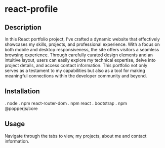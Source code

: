 # react-profile

## Description


In this React portfolio project, I've crafted a dynamic website that effectively showcases my skills, projects, and professional experience. With a focus on both mobile and desktop responsiveness, the site offers visitors a seamless browsing experience. Through carefully curated design elements and an intuitive layout, users can easily explore my technical expertise, delve into project details, and access contact information. This portfolio not only serves as a testament to my capabilities but also as a tool for making meaningful connections within the developer community and beyond.






## Installation

. node
. npm react-router-dom
. npm react
. bootstrap
. npm @popperjs/core




## Usage

Navigate through the tabs to view, my projects, about me and contact information.
